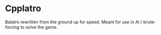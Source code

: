 # Cpplatro
Balatro rewritten from the ground up for speed. Meant for use in AI / brute-forcing to solve the game.
